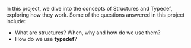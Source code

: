 In this project, we dive into the concepts of Structures and Typedef, exploring how they work.
Some of the questions answered in this project include:
+ What are structures? When, why and how do we use them?
+ How do we use **typedef**?
